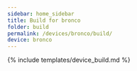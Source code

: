 ```yaml
---
sidebar: home_sidebar
title: Build for bronco
folder: build
permalink: /devices/bronco/build/
device: bronco
---
```

{% include templates/device_build.md %}
